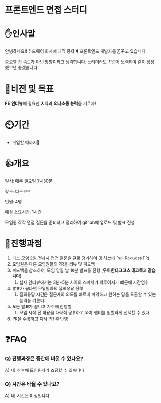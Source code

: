 # 프론트엔드 면접 스터디

# ✋인사말

안녕하세요‼️ 하드웨어 회사에 재직 중이며 프론트엔드 개발자를 꿈꾸고 있습니다. 

중요한 건 속도가 아닌 방향이라고 생각합니다. 느리더라도 꾸준히 노력하여 같이 성장했으면 좋겠습니다. 

# 💪비전 및 목표

**FE 인터뷰**에 필요한 **지식**과 **의사소통 능력**을 기르자!

# ⏲️기간

- 취업할 때까지🥊

# 👍개요

일시: 매주 일요일 7시30분

장소: 디스코드

인원: 4명

예상 소요시간: 1시간

모임원 각각 면접 질문을 준비하고 정리하여 github에 업로드 및 발표 진행

# 🤔진행과정

1. 최소 모임 2일 전까지 면접 질문을 글로 정리하여 깃 허브에 Pull Request(PR)
2. 모임원은 다른 모임원들의 PR을 리뷰 및 피드백
3. 피드백을 참조하여, 모임 당일 날 10분 발표를 진행 **(우아한테크코스 테코톡과 같습니다)**
    1. 실제 인터뷰에서는 3분~5분 사이의 스피치가 이루어지기 떄문에 시간엄수
4. 발표가 끝나면 모임원과의 질의응답 진행
    1. 질의응답 시간은 질문자의 의도를 빠르게 파악하고 원하는 답을 도출할 수 있는 능력을 기른다.
5. 모든 발표가  끝나고 차주에 진행할 
    1. 모임 시작 전 내용을 대략적 공부하고 와야 챕터를 원할하게 선택할 수 있다
6. PR을 수정하고 다시 PR 후 반영


# ❓FAQ

### Q) 진행과정은 중간에 바뀔 수 있나요?

A) 네, 추후에 모임원끼리 조정할 수 있습니다

### Q) 시간은 바뀔 수 있나요?

A) 네, 시간은 미정입니다
